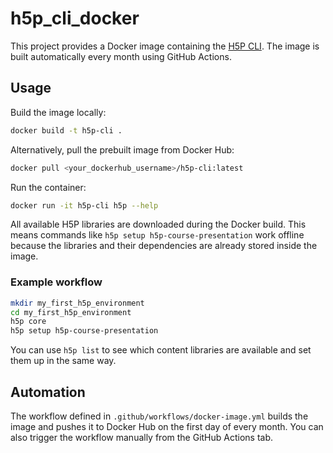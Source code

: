 # h5p_cli_docker

This project provides a Docker image containing the [H5P CLI](https://github.com/h5p/h5p-cli). The image is built automatically every month using GitHub Actions.

## Usage

Build the image locally:

```bash
docker build -t h5p-cli .
```

Alternatively, pull the prebuilt image from Docker Hub:

```bash
docker pull <your_dockerhub_username>/h5p-cli:latest
```

Run the container:

```bash
docker run -it h5p-cli h5p --help
```

All available H5P libraries are downloaded during the Docker build. This means
commands like `h5p setup h5p-course-presentation` work offline because the
libraries and their dependencies are already stored inside the image.

### Example workflow

```bash
mkdir my_first_h5p_environment
cd my_first_h5p_environment
h5p core
h5p setup h5p-course-presentation
```

You can use `h5p list` to see which content libraries are available and set them
up in the same way.

## Automation

The workflow defined in `.github/workflows/docker-image.yml` builds the image and pushes it to Docker Hub on the first day of every month. You can also trigger the workflow manually from the GitHub Actions tab.
